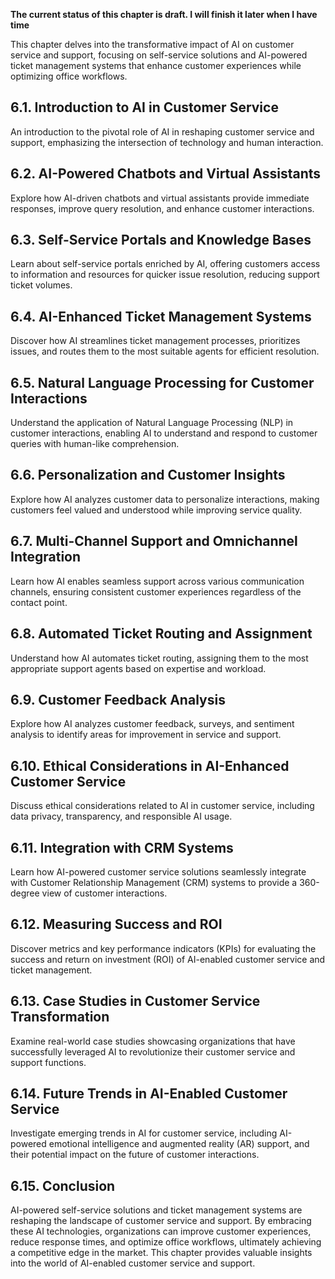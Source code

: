 **The current status of this chapter is draft. I will finish it later when I have time**

This chapter delves into the transformative impact of AI on customer service and support, focusing on self-service solutions and AI-powered ticket management systems that enhance customer experiences while optimizing office workflows.

6.1. **Introduction to AI in Customer Service**
-----------------------------------------------

An introduction to the pivotal role of AI in reshaping customer service and support, emphasizing the intersection of technology and human interaction.

6.2. **AI-Powered Chatbots and Virtual Assistants**
---------------------------------------------------

Explore how AI-driven chatbots and virtual assistants provide immediate responses, improve query resolution, and enhance customer interactions.

6.3. **Self-Service Portals and Knowledge Bases**
-------------------------------------------------

Learn about self-service portals enriched by AI, offering customers access to information and resources for quicker issue resolution, reducing support ticket volumes.

6.4. **AI-Enhanced Ticket Management Systems**
----------------------------------------------

Discover how AI streamlines ticket management processes, prioritizes issues, and routes them to the most suitable agents for efficient resolution.

6.5. **Natural Language Processing for Customer Interactions**
--------------------------------------------------------------

Understand the application of Natural Language Processing (NLP) in customer interactions, enabling AI to understand and respond to customer queries with human-like comprehension.

6.6. **Personalization and Customer Insights**
----------------------------------------------

Explore how AI analyzes customer data to personalize interactions, making customers feel valued and understood while improving service quality.

6.7. **Multi-Channel Support and Omnichannel Integration**
----------------------------------------------------------

Learn how AI enables seamless support across various communication channels, ensuring consistent customer experiences regardless of the contact point.

6.8. **Automated Ticket Routing and Assignment**
------------------------------------------------

Understand how AI automates ticket routing, assigning them to the most appropriate support agents based on expertise and workload.

6.9. **Customer Feedback Analysis**
-----------------------------------

Explore how AI analyzes customer feedback, surveys, and sentiment analysis to identify areas for improvement in service and support.

6.10. **Ethical Considerations in AI-Enhanced Customer Service**
----------------------------------------------------------------

Discuss ethical considerations related to AI in customer service, including data privacy, transparency, and responsible AI usage.

6.11. **Integration with CRM Systems**
--------------------------------------

Learn how AI-powered customer service solutions seamlessly integrate with Customer Relationship Management (CRM) systems to provide a 360-degree view of customer interactions.

6.12. **Measuring Success and ROI**
-----------------------------------

Discover metrics and key performance indicators (KPIs) for evaluating the success and return on investment (ROI) of AI-enabled customer service and ticket management.

6.13. **Case Studies in Customer Service Transformation**
---------------------------------------------------------

Examine real-world case studies showcasing organizations that have successfully leveraged AI to revolutionize their customer service and support functions.

6.14. **Future Trends in AI-Enabled Customer Service**
------------------------------------------------------

Investigate emerging trends in AI for customer service, including AI-powered emotional intelligence and augmented reality (AR) support, and their potential impact on the future of customer interactions.

6.15. **Conclusion**
--------------------

AI-powered self-service solutions and ticket management systems are reshaping the landscape of customer service and support. By embracing these AI technologies, organizations can improve customer experiences, reduce response times, and optimize office workflows, ultimately achieving a competitive edge in the market. This chapter provides valuable insights into the world of AI-enabled customer service and support.
